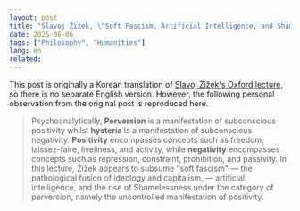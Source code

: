 ```yaml
---
layout: post
title: "Slavoj Žižek, \"Soft Fascism, Artificial Intelligence, and Shamelessness\""
date: 2025-06-06
tags: ["Philosophy", "Humanities"]
lang: en
related:
---
```


This post is originally a Korean translation of [Slavoj Žižek's Oxford lecture](https://youtu.be/OSYjmH_WPQQ?si=9Rb5ToZSwf0qg7gx), so there is no separate English version. However, the following personal observation from the original post is reproduced here.

> Psychoanalytically, **Perversion** is a manifestation of subconscious positivity whilst **hysteria** is a manifestation of subconscious negativity. **Positivity** encompasses concepts such as freedom, laissez-faire, liveliness, and activity, while **negativity** encompasses concepts such as repression, constraint, prohibition, and passivity. In this lecture, Žižek appears to subsume "soft fascism" — the pathological fusion of ideology and capitalism, — artificial intelligence, and the rise of Shamelessness under the category of perversion, namely the uncontrolled manifestation of positivity.